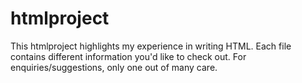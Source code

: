 # htmlproject
This htmlproject highlights my experience in writing HTML.
Each file contains different information you'd like to check out.
For enquiries/suggestions, only one out of many care.